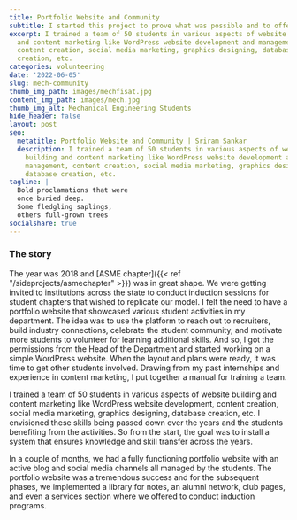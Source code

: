 ```yaml
---
title: Portfolio Website and Community
subtitle: I started this project to prove what was possible and to offer students an opportunity to learn additional skills while also benefiting from the department profile. I am happy to report that all of that was accomplished and that I enjoyed the challenge.
excerpt: I trained a team of 50 students in various aspects of website building
  and content marketing like WordPress website development and management,
  content creation, social media marketing, graphics designing, database
  creation, etc.
categories: volunteering
date: '2022-06-05'
slug: mech-community
thumb_img_path: images/mechfisat.jpg
content_img_path: images/mech.jpg
thumb_img_alt: Mechanical Engineering Students
hide_header: false
layout: post
seo:
  metatitle: Portfolio Website and Community | Sriram Sankar
  description: I trained a team of 50 students in various aspects of website
    building and content marketing like WordPress website development and
    management, content creation, social media marketing, graphics designing,
    database creation, etc.
tagline: |
  Bold proclamations that were 
  once buried deep.   
  Some fledgling saplings, 
  others full-grown trees
socialshare: true
---
```

### The story

The year was 2018 and [ASME chapter]({{< ref "/sideprojects/asmechapter" >}}) was in great shape. We were getting invited to institutions across the state to conduct induction sessions for student chapters that wished to replicate our model. I felt the need to have a portfolio website that showcased various student activities in my department. The idea was to use the platform to reach out to recruiters, build industry connections, celebrate the student community, and motivate more students to volunteer for learning additional skills. And so, I got the permissions from the Head of the Department and started working on a simple WordPress website. When the layout and plans were ready, it was time to get other students involved. Drawing from my past internships and experience in content marketing, I put together a manual for training a team. 

I trained a team of 50 students in various aspects of website building and content marketing like WordPress website development, content creation, social media marketing, graphics designing, database creation, etc. I envisioned these skills being passed down over the years and the students benefiting from the activities. So from the start, the goal was to install a system that ensures knowledge and skill transfer across the years. 

In a couple of months, we had a fully functioning portfolio website with an active blog and social media channels all managed by the students. The portfolio website was a tremendous success and for the subsequent phases, we implemented a library for notes, an alumni network, club pages, and even a services section where we offered to conduct induction programs. 